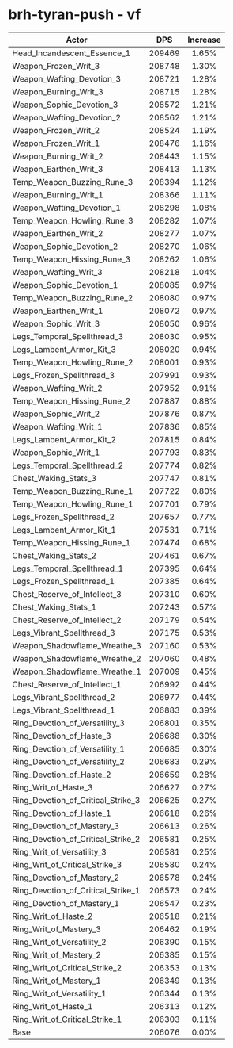 # brh-tyran-push - vf
| Actor | DPS | Increase |
|---|:---:|:---:|
|Head_Incandescent_Essence_1|209469|1.65%|
|Weapon_Frozen_Writ_3|208748|1.30%|
|Weapon_Wafting_Devotion_3|208721|1.28%|
|Weapon_Burning_Writ_3|208715|1.28%|
|Weapon_Sophic_Devotion_3|208572|1.21%|
|Weapon_Wafting_Devotion_2|208562|1.21%|
|Weapon_Frozen_Writ_2|208524|1.19%|
|Weapon_Frozen_Writ_1|208476|1.16%|
|Weapon_Burning_Writ_2|208443|1.15%|
|Weapon_Earthen_Writ_3|208413|1.13%|
|Temp_Weapon_Buzzing_Rune_3|208394|1.12%|
|Weapon_Burning_Writ_1|208366|1.11%|
|Weapon_Wafting_Devotion_1|208298|1.08%|
|Temp_Weapon_Howling_Rune_3|208282|1.07%|
|Weapon_Earthen_Writ_2|208277|1.07%|
|Weapon_Sophic_Devotion_2|208270|1.06%|
|Temp_Weapon_Hissing_Rune_3|208262|1.06%|
|Weapon_Wafting_Writ_3|208218|1.04%|
|Weapon_Sophic_Devotion_1|208085|0.97%|
|Temp_Weapon_Buzzing_Rune_2|208080|0.97%|
|Weapon_Earthen_Writ_1|208072|0.97%|
|Weapon_Sophic_Writ_3|208050|0.96%|
|Legs_Temporal_Spellthread_3|208030|0.95%|
|Legs_Lambent_Armor_Kit_3|208020|0.94%|
|Temp_Weapon_Howling_Rune_2|208001|0.93%|
|Legs_Frozen_Spellthread_3|207991|0.93%|
|Weapon_Wafting_Writ_2|207952|0.91%|
|Temp_Weapon_Hissing_Rune_2|207887|0.88%|
|Weapon_Sophic_Writ_2|207876|0.87%|
|Weapon_Wafting_Writ_1|207836|0.85%|
|Legs_Lambent_Armor_Kit_2|207815|0.84%|
|Weapon_Sophic_Writ_1|207793|0.83%|
|Legs_Temporal_Spellthread_2|207774|0.82%|
|Chest_Waking_Stats_3|207747|0.81%|
|Temp_Weapon_Buzzing_Rune_1|207722|0.80%|
|Temp_Weapon_Howling_Rune_1|207701|0.79%|
|Legs_Frozen_Spellthread_2|207657|0.77%|
|Legs_Lambent_Armor_Kit_1|207531|0.71%|
|Temp_Weapon_Hissing_Rune_1|207474|0.68%|
|Chest_Waking_Stats_2|207461|0.67%|
|Legs_Temporal_Spellthread_1|207395|0.64%|
|Legs_Frozen_Spellthread_1|207385|0.64%|
|Chest_Reserve_of_Intellect_3|207310|0.60%|
|Chest_Waking_Stats_1|207243|0.57%|
|Chest_Reserve_of_Intellect_2|207179|0.54%|
|Legs_Vibrant_Spellthread_3|207175|0.53%|
|Weapon_Shadowflame_Wreathe_3|207160|0.53%|
|Weapon_Shadowflame_Wreathe_2|207060|0.48%|
|Weapon_Shadowflame_Wreathe_1|207009|0.45%|
|Chest_Reserve_of_Intellect_1|206992|0.44%|
|Legs_Vibrant_Spellthread_2|206977|0.44%|
|Legs_Vibrant_Spellthread_1|206883|0.39%|
|Ring_Devotion_of_Versatility_3|206801|0.35%|
|Ring_Devotion_of_Haste_3|206688|0.30%|
|Ring_Devotion_of_Versatility_1|206685|0.30%|
|Ring_Devotion_of_Versatility_2|206683|0.29%|
|Ring_Devotion_of_Haste_2|206659|0.28%|
|Ring_Writ_of_Haste_3|206627|0.27%|
|Ring_Devotion_of_Critical_Strike_3|206625|0.27%|
|Ring_Devotion_of_Haste_1|206618|0.26%|
|Ring_Devotion_of_Mastery_3|206613|0.26%|
|Ring_Devotion_of_Critical_Strike_2|206581|0.25%|
|Ring_Writ_of_Versatility_3|206581|0.25%|
|Ring_Writ_of_Critical_Strike_3|206580|0.24%|
|Ring_Devotion_of_Mastery_2|206578|0.24%|
|Ring_Devotion_of_Critical_Strike_1|206573|0.24%|
|Ring_Devotion_of_Mastery_1|206547|0.23%|
|Ring_Writ_of_Haste_2|206518|0.21%|
|Ring_Writ_of_Mastery_3|206462|0.19%|
|Ring_Writ_of_Versatility_2|206390|0.15%|
|Ring_Writ_of_Mastery_2|206385|0.15%|
|Ring_Writ_of_Critical_Strike_2|206353|0.13%|
|Ring_Writ_of_Mastery_1|206349|0.13%|
|Ring_Writ_of_Versatility_1|206344|0.13%|
|Ring_Writ_of_Haste_1|206313|0.12%|
|Ring_Writ_of_Critical_Strike_1|206303|0.11%|
|Base|206076|0.00%|
